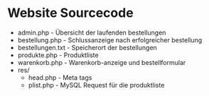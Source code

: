 # Website Sourcecode

 * admin.php - Übersicht der laufenden bestellungen
 * bestellung.php - Schlussanzeige nach erfolgreicher bestellung
 * bestellungen.txt - Speicherort der bestellungen
 * produkte.php - Produktliste
 * warenkorb.php - Warenkorb-anzeige und bestellformular
 * res/
   * head.php - Meta tags
   * plist.php - MySQL Request für die produktliste